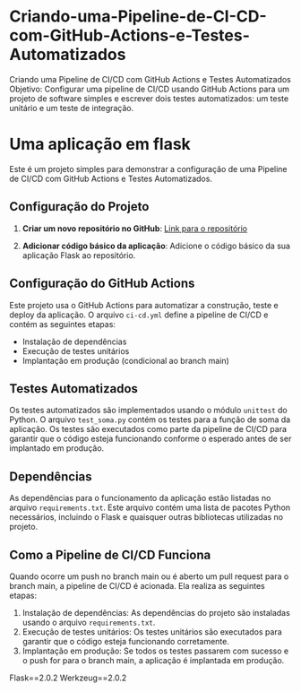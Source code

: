# Criando-uma-Pipeline-de-CI-CD-com-GitHub-Actions-e-Testes-Automatizados

Criando uma Pipeline de CI/CD com GitHub Actions e Testes Automatizados
Objetivo: Configurar uma pipeline de CI/CD usando GitHub Actions para um projeto de software simples e escrever dois testes automatizados: um teste unitário e um teste de integração.

# Uma aplicação em flask

Este é um projeto simples para demonstrar a configuração de uma Pipeline de CI/CD com GitHub Actions e Testes Automatizados.

## Configuração do Projeto

1. **Criar um novo repositório no GitHub**: [Link para o repositório](link_para_o_repositório)

2. **Adicionar código básico da aplicação**: Adicione o código básico da sua aplicação Flask ao repositório.

## Configuração do GitHub Actions

Este projeto usa o GitHub Actions para automatizar a construção, teste e deploy da aplicação. O arquivo `ci-cd.yml` define a pipeline de CI/CD e contém as seguintes etapas:

- Instalação de dependências
- Execução de testes unitários
- Implantação em produção (condicional ao branch main)

## Testes Automatizados

Os testes automatizados são implementados usando o módulo `unittest` do Python. O arquivo `test_soma.py` contém os testes para a função de soma da aplicação. Os testes são executados como parte da pipeline de CI/CD para garantir que o código esteja funcionando conforme o esperado antes de ser implantado em produção.

## Dependências

As dependências para o funcionamento da aplicação estão listadas no arquivo `requirements.txt`. Este arquivo contém uma lista de pacotes Python necessários, incluindo o Flask e quaisquer outras bibliotecas utilizadas no projeto.

## Como a Pipeline de CI/CD Funciona

Quando ocorre um push no branch main ou é aberto um pull request para o branch main, a pipeline de CI/CD é acionada. Ela realiza as seguintes etapas:

1. Instalação de dependências: As dependências do projeto são instaladas usando o arquivo `requirements.txt`.
2. Execução de testes unitários: Os testes unitários são executados para garantir que o código esteja funcionando corretamente.
3. Implantação em produção: Se todos os testes passarem com sucesso e o push for para o branch main, a aplicação é implantada em produção.

Flask==2.0.2
Werkzeug==2.0.2
